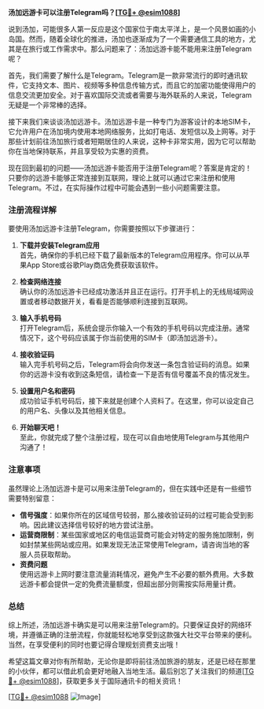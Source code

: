 **汤加远游卡可以注册Telegram吗？[[TG💪+ @esim1088](https://t.me/s/esim1088)]**

说到汤加，可能很多人第一反应是这个国家位于南太平洋上，是一个风景如画的小岛国。然而，随着全球化的推进，汤加也逐渐成为了一个需要通信工具的地方，尤其是在旅行或工作需求中。那么问题来了：汤加远游卡能不能用来注册Telegram呢？

首先，我们需要了解什么是Telegram。Telegram是一款非常流行的即时通讯软件，它支持文本、图片、视频等多种信息传输方式，而且它的加密功能使得用户的信息交流更加安全。对于喜欢国际交流或者需要与海外联系的人来说，Telegram无疑是一个非常棒的选择。

接下来我们来谈谈汤加远游卡。汤加远游卡是一种专门为游客设计的本地SIM卡，它允许用户在汤加境内使用本地网络服务，比如打电话、发短信以及上网等。对于那些计划前往汤加旅行或者短期居住的人来说，这种卡非常实用，因为它可以帮助你在当地保持联系，并且享受较为实惠的资费。

现在回到最初的问题——汤加远游卡能否用于注册Telegram呢？答案是肯定的！只要你的远游卡能够正常连接到互联网，理论上就可以通过它来注册和使用Telegram。不过，在实际操作过程中可能会遇到一些小问题需要注意。

### 注册流程详解

要使用汤加远游卡注册Telegram，你需要按照以下步骤进行：

1. **下载并安装Telegram应用**  
   首先，确保你的手机已经下载了最新版本的Telegram应用程序。你可以从苹果App Store或谷歌Play商店免费获取该软件。

2. **检查网络连接**  
   确认你的汤加远游卡已经成功激活并且正在运行。打开手机上的无线局域网设置或者移动数据开关，看看是否能够顺利连接到互联网。

3. **输入手机号码**  
   打开Telegram后，系统会提示你输入一个有效的手机号码以完成注册。通常情况下，这个号码应该属于你当前使用的SIM卡（即汤加远游卡）。

4. **接收验证码**  
   输入完手机号码之后，Telegram将会向你发送一条包含验证码的消息。如果你的远游卡没有收到这条短信，请检查一下是否有信号覆盖不良的情况发生。

5. **设置用户名和密码**  
   成功验证手机号码后，接下来就是创建个人资料了。在这里，你可以设定自己的用户名、头像以及其他相关信息。

6. **开始聊天吧！**  
   至此，你就完成了整个注册过程，现在可以自由地使用Telegram与其他用户沟通了！

### 注意事项

虽然理论上汤加远游卡是可以用来注册Telegram的，但在实践中还是有一些细节需要特别留意：

- **信号强度**：如果你所在的区域信号较弱，那么接收验证码的过程可能会受到影响。因此建议选择信号较好的地方尝试注册。
- **运营商限制**：某些国家或地区的电信运营商可能会对特定的服务施加限制，例如封禁某些网站或应用。如果发现无法正常使用Telegram，请咨询当地的客服人员获取帮助。
- **资费问题**  
   使用远游卡上网时要注意流量消耗情况，避免产生不必要的额外费用。大多数远游卡都会提供一定的免费流量额度，但超出部分则需按实际用量计费。

### 总结

综上所述，汤加远游卡确实是可以用来注册Telegram的。只要保证良好的网络环境，并遵循正确的注册流程，你就能轻松地享受到这款强大社交平台带来的便利。当然，在享受便利的同时也要记得合理规划资费支出哦！

希望这篇文章对你有所帮助，无论你是即将前往汤加旅游的朋友，还是已经在那里的小伙伴，都可以借此机会更好地融入当地生活。最后别忘了关注我们的频道[[TG💪+ @esim1088](https://t.me/s/esim1088)]，获取更多关于国际通讯卡的相关资讯！

[[TG💪+ @esim1088](https://t.me/s/esim1088) ![Image](https://i.postimg.cc/4NQfJmqS/Snipaste-2025-05-13-00-14-12.png)]